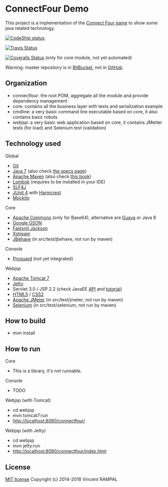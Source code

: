 ConnectFour Demo
===============
This project is a implementation of the [Connect Four game](http://en.wikipedia.org/wiki/Connect_Four) to show some java related technology.

[![CodeShip status](https://codeship.com/projects/1d88ad50-af84-0131-1f7f-52f111de9aa7/status?branch=master)](https://app.codeship.com/projects/19796)

[![Travis Status](https://travis-ci.org/vrampal/connectfour.svg)](https://travis-ci.org/vrampal/connectfour)

[![Coveralls Status](https://coveralls.io/repos/vrampal/connectfour/badge.svg?branch=master)](https://coveralls.io/r/vrampal/connectfour?branch=master) (only for core module, not yet automated)

Warning: master repository is in [BitBucket](https://bitbucket.org/vrampal/connectfour), not in [GitHub](https://github.com/vrampal/connectfour).

Organization
------------

* connectfour: the root POM, aggregate all the module and provide dependency management
* core: contains all the business layer with tests and serialization example
* cmdline: a very basic command line executable based on core, it also contains basic robots
* webjsp: a very basic web application based on core, it contains JMetter tests (for load) and Selenium test (validation)

Technology used
---------------

Global

* [Git](http://git-scm.com/)
* [Java 7](http://docs.oracle.com/javase/7/docs/) (also check [the specs page](http://docs.oracle.com/javase/specs/))
* [Apache Maven](http://maven.apache.org/pom.html) (also check [this book](http://books.sonatype.com/mvnref-book/reference/))
* [Lombok](http://projectlombok.org/features/) (requires to be installed in your IDE)
* [SLF4J](http://www.slf4j.org/manual.html)
* [JUnit 4](https://github.com/junit-team/junit/wiki) with [Harmcrest](https://code.google.com/p/hamcrest/wiki/Tutorial)
* [Mockito](http://docs.mockito.googlecode.com/hg/latest/org/mockito/Mockito.html)

Core

* [Apache Commons](http://commons.apache.org/) (only for Base64), alternative are [Guava](https://code.google.com/p/guava-libraries/) or Java 8
* [Google GSON](https://sites.google.com/site/gson/gson-user-guide)
* [Fastxml Jackson](http://wiki.fasterxml.com/JacksonHome)
* [Xstream](http://xstream.codehaus.org/)
* [JBehave](http://jbehave.org/reference/stable/getting-started.html) (in src/test/jbehave, not run by maven)

Console

* [Proguard](http://proguard.sourceforge.net/) (not yet integrated)

Webjsp

* [Apache Tomcat 7](http://tomcat.apache.org/)
* [Jetty](http://www.eclipse.org/jetty/)
* Servlet 3.0 / JSP 2.2 (check JavaEE [API](http://docs.oracle.com/javaee/6/api/) and [tutorial](http://docs.oracle.com/javaee/6/tutorial/doc/))
* [HTML5](http://www.w3.org/TR/html5/) / [CSS2](http://www.w3.org/TR/CSS2/)
* [Apache JMeter](https://jmeter.apache.org/) (in src/test/jmeter, not run by maven)
* [Selenium](http://docs.seleniumhq.org/) (in src/test/selenium, not run by maven)

How to build
------------

* mvn install

How to run
----------

Core

* This is a library, it's not runnable.

Console

* TODO

Webjsp (with Tomcat)

* cd webjsp
* mvn tomcat7:run
* [http://localhost:8080/connectfour/](http://localhost:8080/connectfour/)

Webjsp (with Jetty)

* cd webjsp
* mvn jetty:run
* [http://localhost:8080/connectfour/index.html](http://localhost:8080/connectfour/index.html)

License
-------

[MIT license](http://opensource.org/licenses/MIT)
Copyright (c) 2014-2018 Vincent RAMPAL


